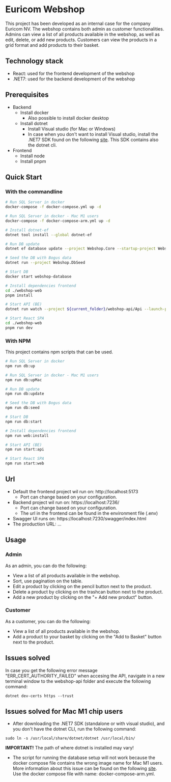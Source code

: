 # Euricom Webshop

This project has been developed as an internal case for the company Euricom NV. The webshop contains both admin as customer functionalities. Admins can view a list of all products available in the webshop, as well as edit, delete, or add new products. Customers can view the products in a grid format and add products to their basket.

## Technology stack
- React: used for the frontend development of the webshop
- .NET7: used for the backend development of the webshop

## Prerequisites
- Backend
  - Install docker
    - Also possible to install docker desktop
  - Install dotnet
    - Install Visual studio (for Mac or Windows)
    - In case when you don't want to install Visual studio, install the .NET7 SDK found on the following [site](https://dotnet.microsoft.com/en-us/download/dotnet/7.0). This SDK contains also the dotnet cli.
- Frontend
  - Install node
  - Install pnpm

## Quick Start

### With the commandline

```bash
# Run SQL Server in docker
docker-compose -f docker-compose.yml up -d

# Run SQL Server in docker - Mac M1 users
docker-compose -f docker-compose-arm.yml up -d

# Install dotnet-ef
dotnet tool install --global dotnet-ef

# Run DB update
dotnet ef database update --project Webshop.Core --startup-project Webshop.Web

# Seed the DB with Bogus data
dotnet run --project Webshop.DbSeed

# Start DB
docker start webshop-database

# Install dependencies frontend
cd ./webshop-web
pnpm install

# Start API (BE)
dotnet run watch --project ${current_folder}/webshop-api/Api --launch-profile https

# Start React SPA
cd ./webshop-web 
pnpm run dev
```

### With NPM
This project contains npm scripts that can be used.
```bash
# Run SQL Server in docker
npm run db:up

# Run SQL Server in docker - Mac M1 users
npm run db:upMac

# Run DB update
npm run db:update

# Seed the DB with Bogus data
npm run db:seed

# Start DB
npm run db:start

# Install dependencies frontend
npm run web:install

# Start API (BE)
npm run start:api

# Start React SPA
npm run start:web
```
## Url
- Default the frontend project wil run on: http://localhost:5173
  - Port can change based on your configuration.
- Backend project wil run on: https://localhost:7236/
  - Port can change based on your configuration.
  - The url in the frontend can be found in the environment file (.env)
- Swagger UI runs on: https://localhost:7230/swagger/index.html
- The production URL: ...

## Usage
### Admin
As an admin, you can do the following:

- View a list of all products available in the webshop.
- Sort, use pagination on the table.
- Edit a product by clicking on the pencil button next to the product.
- Delete a product by clicking on the trashcan button next to the product.
- Add a new product by clicking on the "+ Add new product" button.

### Customer
As a customer, you can do the following:

- View a list of all products available in the webshop.
- Add a product to your basket by clicking on the "Add to Basket" button next to the product.

## Issues solved 
In case you get the following error message "ERR_CERT_AUTHORITY_FAILED" when accesing the API, navigate in a new terminal window to the webshop-api folder and execute the following command: 

```
dotnet dev-certs https --trust
```

## Issues solved for Mac M1 chip users
- After downloading the .NET7 SDK (standalone or with visual studio), and you don't have the dotnet CLI, run the following command:
```
sudo ln -s /usr/local/share/dotnet/dotnet /usr/local/bin/
```
<b>IMPORTANT!</b> The path of where dotnet is installed may vary!

- The script for running the database setup will not work because the docker compose file contains the wrong image name for Mac M1 users. More information about this issue can be found on the following [site](https://github.com/microsoft/mssql-docker/issues/668). Use the docker compose file with name: docker-compose-arm.yml.


